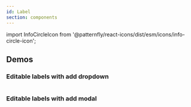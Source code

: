 ```yaml
---
id: Label
section: components
---
```


import InfoCircleIcon from '@patternfly/react-icons/dist/esm/icons/info-circle-icon';

## Demos

### Editable labels with add dropdown

```ts file="../components/Label/examples/LabelGroupEditableAddDropdown.tsx"
```

### Editable labels with add modal

```ts file="../components/Label/examples/LabelGroupEditableAddModal.tsx"
```
